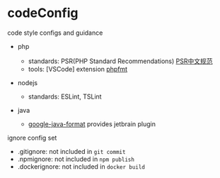 # codeConfig
code style configs and guidance
- php
  - standards: PSR(PHP Standard Recommendations) [PSR中文规范](https://www.kancloud.cn/thinkphp/php-fig-psr/3139)  
  - tools: [VSCode] extension [phpfmt](https://marketplace.visualstudio.com/items?itemName=kokororin.vscode-phpfmt)  
    
- nodejs
  - standards: ESLint, TSLint
- java
  - [google-java-format](https://github.com/google/google-java-format) provides jetbrain plugin

ignore config set
- .gitignore: not included in `git commit`
- .npmignore: not included in `npm publish`
- .dockerignore: not included in `docker build`
